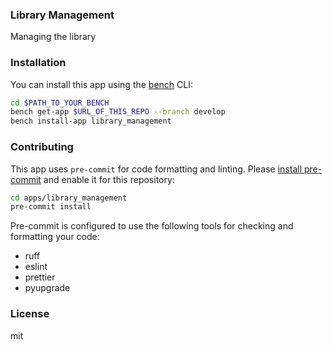### Library Management

Managing the library 

### Installation

You can install this app using the [bench](https://github.com/frappe/bench) CLI:

```bash
cd $PATH_TO_YOUR_BENCH
bench get-app $URL_OF_THIS_REPO --branch develop
bench install-app library_management
```

### Contributing

This app uses `pre-commit` for code formatting and linting. Please [install pre-commit](https://pre-commit.com/#installation) and enable it for this repository:

```bash
cd apps/library_management
pre-commit install
```

Pre-commit is configured to use the following tools for checking and formatting your code:

- ruff
- eslint
- prettier
- pyupgrade

### License

mit
